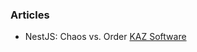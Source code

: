 
### Articles

- NestJS: Chaos vs. Order [KAZ Software](https://kaz.com.bd/blog/nestjs-chaos-vs-order)
